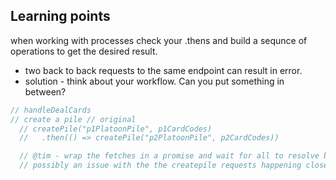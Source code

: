 ## Learning points
when working with processes check your .thens and build a sequnce of operations to get the desired result.
- two back to back requests to the same endpoint can result in error.
- solution - think about your workflow. Can you put something in between?
```js
// handleDealCards
// create a pile // original 
  // createPile("p1PlatoonPile", p1CardCodes)
  //   .then(() => createPile("p2PlatoonPile", p2CardCodes))

  // @tim - wrap the fetches in a promise and wait for all to resolve before continuing
  // possibly an issue with the the createpile requests happening closely. Added the getP1Platoon cards

```